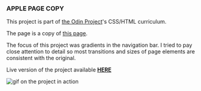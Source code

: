 ### APPLE PAGE COPY

This project is part of [the Odin Project](https://www.theodinproject.com/)'s CSS/HTML curriculum.

The page is a copy of [this page](https://web.archive.org/web/20140301004610/http://www.apple.com/).

The focus of this project was gradients in the navigation bar. I tried to pay close attention to detail so most transitions and sizes of page elements are consistent with the original.

Live version of the project available **[HERE](https://kikupiku.github.io/apple-page-copy/)**

![gif on the project in action](https://res.cloudinary.com/kikupiku/image/upload/v1602936453/project-gifs/apple-clone_gqij5s.gif)
